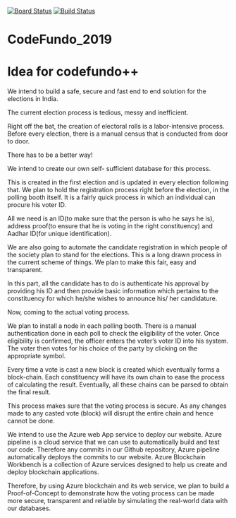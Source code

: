 [![Board Status](https://dev.azure.com/Stallions-A/ace3487f-cac5-47f2-b8fb-2b2907197500/d90cab1c-eb8d-4fbd-b0ac-7ad84547dcea/_apis/work/boardbadge/52174574-a8f7-4b9f-9cf1-01b5288acbcc?columnOptions=1)](https://dev.azure.com/Stallions-A/ace3487f-cac5-47f2-b8fb-2b2907197500/_boards/board/t/d90cab1c-eb8d-4fbd-b0ac-7ad84547dcea/Microsoft.RequirementCategory/)
[![Build Status](https://dev.azure.com/Stallions-A/Codefundo/_apis/build/status/Darth-Kronos.CodeFundo_2019?branchName=master)](https://dev.azure.com/Stallions-A/Codefundo/_build/latest?definitionId=3&branchName=master)
# CodeFundo_2019
# Idea for codefundo++

We intend  to build a safe, secure and fast end to end solution for the elections in India.

The current election process is tedious, messy and inefficient.

Right off the bat, the creation of electoral rolls is a labor-intensive process.
Before every election, there is a manual census that is conducted from door to door.

There has to be a better way!

We intend to create our own self- sufficient database for this process.

This is created in the first election and is updated in every election following that. We plan to hold the registration process right before the election, in the polling booth itself. It is a fairly quick process in which an individual can procure his voter ID.

All we need is an ID(to make sure that the person is who he says he is), address proof(to ensure that he is voting in the right constituency) and Aadhar ID(for unique identification).

We are also going to automate the candidate registration in which people of the society plan to stand for the elections. This is a long drawn process in the current scheme of things. We plan to make this fair, easy and transparent.

In this part, all the candidate has to do is authenticate his approval by providing his ID and then provide basic information which pertains to the constituency for which he/she wishes to announce his/ her candidature.

Now, coming to the actual voting process.

We plan to install a node in each polling booth. There is a manual authentication done in each poll to check the eligibility of the voter. Once eligibility is confirmed, the officer enters the voter’s voter ID into his system. The voter then votes for his choice of the party by clicking on the appropriate symbol.

Every time a vote is cast a new block is created which eventually forms a block-chain. Each constituency will have its own chain to ease the process of calculating the result. Eventually, all these chains can be parsed to obtain the final result.

This process makes sure that the voting process is secure. As any changes made to any casted vote (block) will disrupt the entire chain and hence cannot be done.

We intend to use the Azure web App service to deploy our website. Azure pipeline is a cloud service that we can use to automatically build and test our code. Therefore any commits in our Github repository, Azure pipeline automatically deploys the commits to our website. Azure Blockchain Workbench is a collection of Azure services designed to help us create and deploy blockchain applications.

Therefore, by using Azure blockchain and its web service, we plan to build a Proof-of-Concept to demonstrate how the voting process can be made more secure, transparent and reliable by simulating the real-world data with our databases.

